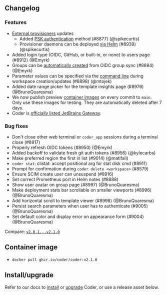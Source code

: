 ## Changelog

### Features

- [External provisioners](https://coder.com/docs/v2/latest/admin/provisioners) updates
  - Added [PSK authentication](https://coder.com/docs/v2/latest/admin/provisioners#authentication) method (#8877) (@spikecurtis)
  - Provisioner daemons can be deployed [via Helm](https://github.com/coder/coder/tree/main/helm/provisioner) (#8939) (@spikecurtis)
- Added login type (OIDC, GitHub, or built-in, or none) to users page (#8912) (@Emyrk)
- Groups can be [automatically created](https://coder.com/docs/v2/latest/admin/auth#user-not-being-assigned--group-does-not-exist) from OIDC group sync (#8884) (@Emyrk)
- Parameter values can be specified via the [command line](https://coder.com/docs/v2/latest/cli/create#--parameter) during workspace creation/updates (#8898) (@mtojek)
- Added date range picker for the template insights page (#8976) (@BrunoQuaresma)
- We now publish preview [container images](https://github.com/coder/coder/pkgs/container/coder-preview) on every commit to `main`. Only use these images for testing. They are automatically deleted after 7 days.
- Coder is [officially listed JetBrains Gateway](https://coder.com/blog/self-hosted-remote-development-in-jetbrains-ides-now-available-to-coder-users).

### Bug fixes

- Don't close other web terminal or `coder_app` sessions during a terminal close (#8917)
- Properly refresh OIDC tokens (#8950) (@Emyrk)
- Added backoff to validate fresh git auth tokens (#8956) (@kylecarbs)
- Make preferred region the first in list (#9014) (@matifali)
- `coder stat`: clistat: accept positional arg for stat disk cmd (#8911)
- Prompt for confirmation during `coder delete <workspace>` (#8579)
- Ensure SCIM create user can unsuspend (#8916)
- Set correct Prometheus port in Helm notes (#8888)
- Show user avatar on group page (#8997) (@BrunoQuaresma)
- Make deployment stats bar scrollable on smaller viewports (#8996) (@BrunoQuaresma)
- Add horizontal scroll to template viewer (#8998) (@BrunoQuaresma)
- Persist search parameters when user has to authenticate (#9005) (@BrunoQuaresma)
- Set default color and display error on appearance form (#9004) (@BrunoQuaresma)

Compare: [`v2.0.1...v2.1.0`](https://github.com/coder/coder/compare/v2.0.1...v2.1.0)

## Container image

- `docker pull ghcr.io/coder/coder:v2.1.0`

## Install/upgrade

Refer to our docs to [install](https://coder.com/docs/v2/latest/install) or [upgrade](https://coder.com/docs/v2/latest/admin/upgrade) Coder, or use a release asset below.
